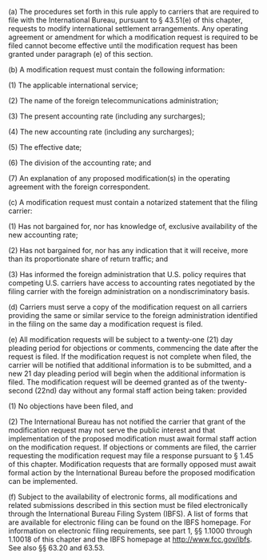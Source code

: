 (a) The procedures set forth in this rule apply to carriers that are required to file with the International Bureau, pursuant to § 43.51(e) of this chapter, requests to modify international settlement arrangements. Any operating agreement or amendment for which a modification request is required to be filed cannot become effective until the modification request has been granted under paragraph (e) of this section.

(b) A modification request must contain the following information:

(1) The applicable international service;

(2) The name of the foreign telecommunications administration;

(3) The present accounting rate (including any surcharges);

(4) The new accounting rate (including any surcharges);

(5) The effective date;

(6) The division of the accounting rate; and

(7) An explanation of any proposed modification(s) in the operating agreement with the foreign correspondent.

(c) A modification request must contain a notarized statement that the filing carrier:

(1) Has not bargained for, nor has knowledge of, exclusive availability of the new accounting rate;

(2) Has not bargained for, nor has any indication that it will receive, more than its proportionate share of return traffic; and

(3) Has informed the foreign administration that U.S. policy requires that competing U.S. carriers have access to accounting rates negotiated by the filing carrier with the foreign administration on a nondiscriminatory basis.
              

(d) Carriers must serve a copy of the modification request on all carriers providing the same or similar service to the foreign administration identified in the filing on the same day a modification request is filed.

(e) All modification requests will be subject to a twenty-one (21) day pleading period for objections or comments, commencing the date after the request is filed. If the modification request is not complete when filed, the carrier will be notified that additional information is to be submitted, and a new 21 day pleading period will begin when the additional information is filed. The modification request will be deemed granted as of the twenty-second (22nd) day without any formal staff action being taken: provided

(1) No objections have been filed, and

(2) The International Bureau has not notified the carrier that grant of the modification request may not serve the public interest and that implementation of the proposed modification must await formal staff action on the modification request. If objections or comments are filed, the carrier requesting the modification request may file a response pursuant to § 1.45 of this chapter. Modification requests that are formally opposed must await formal action by the International Bureau before the proposed modification can be implemented.

(f) Subject to the availability of electronic forms, all modifications and related submissions described in this section must be filed electronically through the International Bureau Filing System (IBFS). A list of forms that are available for electronic filing can be found on the IBFS homepage. For information on electronic filing requirements, see part 1, §§ 1.1000 through 1.10018 of this chapter and the IBFS homepage at http://www.fcc.gov/ibfs. See also §§ 63.20 and 63.53.

